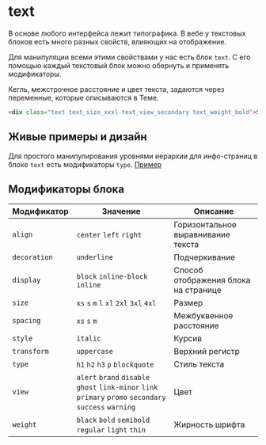 # text

В основе любого интерфейса лежит типографика. В вебе у текстовых блоков есть много разных свойств, влияющих на отображение.

Для манипуляции всеми этими свойствами у нас есть блок `text`. С его помощью каждый текстовый блок можно обернуть и применять модификаторы.

Кегль, межстрочное расстояние и цвет текста, задаются через переменные, которые описываются в Теме.

```html
<div class="text text_size_xxxl text_view_secondary text_weight_bold">Some nice text</div>
```


## Живые примеры и дизайн
Для простого манипулирования уровнями иерархии для инфо-страниц в блоке `text` есть модификаторы `type`. [Пример](https://codepen.io/whitepapertools/pen/6ade0a2ae7f41842e8492859f21baf4d/)


## Модификаторы блока

Модификатор   | Значение                                   | Описание
------------- | -------------------------------------------| ------------------------------------
`align`       | `center` `left` `right`                    | Горизонтальное выравнивание текста
`decoration`  | `underline`                                | Подчеркивание
`display`     | `block` `inline-block` `inline`            | Способ отображения блока на странице
`size`        | `xs` `s` `m` `l` `xl` `2xl` `3xl` `4xl`    | Размер
`spacing`     | `xs` `s` `m`                               | Межбуквенное расстояние
`style`       | `italic`                                   | Курсив
`transform`   | `uppercase`                                | Верхний регистр
`type`        | `h1` `h2` `h3` `p` `blockquote`            | Стиль текста
`view`        | `alert` `brand` `disable` `ghost` `link-minor` `link` `primary` `promo` `secondary` `success` `warning` | Цвет
`weight`      | `black` `bold` `semibold` `regular` `light` `thin` | Жирность шрифта